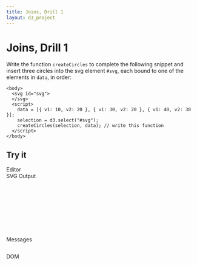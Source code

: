 ```yaml
---
title: Joins, Drill 1
layout: d3_project
---
```


# Joins, Drill 1

Write the function `createCircles` to complete the following snippet and insert three
circles into the svg element `#svg`, each bound to one of the elements
in `data`, in order:

    <body>
      <svg id="svg">
      </svg>
      <script>
        data = [{ v1: 10, v2: 20 }, { v1: 30, v2: 20 }, { v1: 40, v2: 30 }];
        selection = d3.select("#svg");
        createCircles(selection, data); // write this function
      </script>
    </body>

## Try it

<div style="clear:both"></div>
<div>
  <div class="half-width-float tall">
    <div>Editor</div>
	<div id="editor"></div>
	<div id="run"></div>
  </div>
  <div class="half-width-float tall">
    <div>SVG Output</div>
	<div id="preview"><svg id="svg"></svg></div>
	<div id="reset"></div>
  </div>
</div>

<div>
  <div class="half-width-float">
    <div>Messages</div>
	<pre id="reports"></pre>
  </div>
  <div class="half-width-float">
    <div>DOM</div>
	<pre id="domText"></pre>
  </div>
</div>

<script src="ace.js"></script>
<script src="drill2-1.js"></script>
